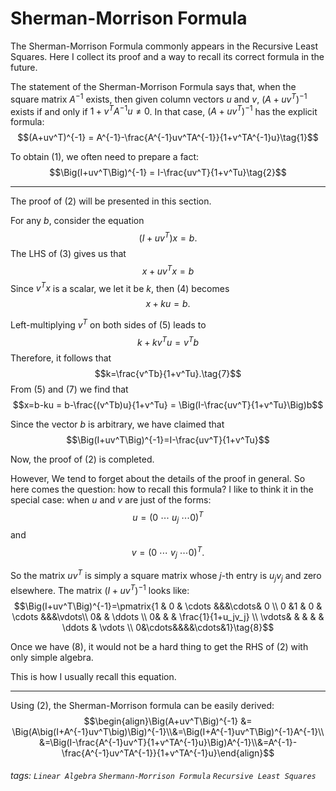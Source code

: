 # Sherman-Morrison Formula

The Sherman-Morrison Formula commonly appears in the Recursive Least Squares. Here I collect its proof and a way to recall its correct formula in the future.

The statement of the Sherman-Morrison Formula says that, when the square matrix $A^{-1}$ exists, then given column vectors $u$ and $v$,  $\big(A+uv^T\big)^{-1}$ exists if and only if $1+v^TA^{-1}u\ne 0$. In that case, $\big(A+uv^T\big)^{-1}$ has the explicit formula: $$(A+uv^T)^{-1} = A^{-1}-\frac{A^{-1}uv^TA^{-1}}{1+v^TA^{-1}u}\tag{1}$$

To obtain $(1)$, we often need to prepare a fact: $$\Big(I+uv^T\Big)^{-1} = I-\frac{uv^T}{1+v^Tu}\tag{2}$$

---

The proof of $(2)$ will be presented in this section.

For any $b$, consider the equation $$(I+uv^T)x=b.\tag{3}$$ The LHS of $(3)$ gives us that $$x+uv^Tx = b\tag{4}$$ Since $v^Tx$ is a scalar, we let it be $k$, then $(4)$ becomes $$x+ku = b.\tag{5}$$ 

Left-multiplying $v^T$ on both sides of $(5)$ leads to $$k + kv^Tu = v^Tb\tag{6}$$ Therefore, it follows that $$k=\frac{v^Tb}{1+v^Tu}.\tag{7}$$ From $(5)$ and $(7)$ we find that $$x=b-ku = b-\frac{(v^Tb)u}{1+v^Tu} = \Big(I-\frac{uv^T}{1+v^Tu}\Big)b$$ 

Since the vector $b$ is arbitrary, we have claimed that $$\Big(I+uv^T\Big)^{-1}=I-\frac{uv^T}{1+v^Tu}$$

Now, the proof of $(2)$ is completed. 

However, We tend to forget about the details of the proof in general. So here comes the question: how to recall this formula? I like to think it in the special case: when $u$ and $v$ are just of the forms: $$u=(0\ \cdots\  u_j\ \cdots 0)^T$$ and $$v=(0\ \cdots\  v_j\ \cdots 0)^T.$$

So the matrix $uv^T$ is simply a square matrix whose $j$-th entry is $u_jv_j$ and zero elsewhere. The matrix $\Big(I+uv^T\Big)^{-1}$ looks like: $$\Big(I+uv^T\Big)^{-1}=\pmatrix{1 & 0 & \cdots &&&\cdots& 0 \\ 0 &1 & 0 & \cdots &&&\vdots\\ 0& & \ddots \\ 0& & & \frac{1}{1+u_jv_j} \\ \vdots& & & & & \ddots & \vdots \\ 0&\cdots&&&&\cdots&1}\tag{8}$$

Once we have $(8)$, it would not be a hard thing to get the RHS of $(2)$ with only simple algebra.

This is how I usually recall this equation.

---

Using $(2)$, the Sherman-Morrison formula can be easily derived: $$\begin{align}\Big(A+uv^T\Big)^{-1} &= \Big(A\big(I+A^{-1}uv^T\big)\Big)^{-1}\\&=\Big(I+A^{-1}uv^T\Big)^{-1}A^{-1}\\&=\Big(I-\frac{A^{-1}uv^T}{1+v^TA^{-1}u}\Big)A^{-1}\\&=A^{-1}-\frac{A^{-1}uv^TA^{-1}}{1+v^TA^{-1}u}\end{align}$$

###### tags: `Linear Algebra` `Shermann-Morrison Formula` `Recursive Least Squares`